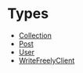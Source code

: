 # Types

  - [Collection](/Collection)
  - [Post](/Post)
  - [User](/User)
  - [WriteFreelyClient](/WriteFreelyClient)
